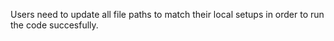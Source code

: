 Users need to update all file paths to match their local setups in order to run the code succesfully.
